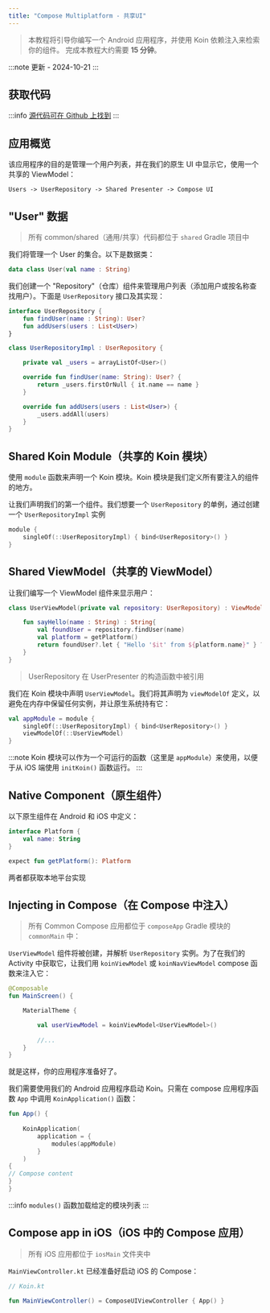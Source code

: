 ```yaml
---
title: "Compose Multiplatform - 共享UI"
---
```

> 本教程将引导你编写一个 Android 应用程序，并使用 Koin 依赖注入来检索你的组件。
> 完成本教程大约需要 __15 分钟__。

:::note
更新 - 2024-10-21
:::

## 获取代码

:::info
[源代码可在 Github 上找到](https://github.com/InsertKoinIO/koin-getting-started/tree/main/ComposeMultiplatform)
:::

## 应用概览

该应用程序的目的是管理一个用户列表，并在我们的原生 UI 中显示它，使用一个共享的 ViewModel：

`Users -> UserRepository -> Shared Presenter -> Compose UI`

## "User" 数据

> 所有 common/shared（通用/共享）代码都位于 `shared` Gradle 项目中

我们将管理一个 User 的集合。以下是数据类：

```kotlin
data class User(val name : String)
```

我们创建一个 "Repository"（仓库）组件来管理用户列表（添加用户或按名称查找用户）。下面是 `UserRepository` 接口及其实现：

```kotlin
interface UserRepository {
    fun findUser(name : String): User?
    fun addUsers(users : List<User>)
}

class UserRepositoryImpl : UserRepository {

    private val _users = arrayListOf<User>()

    override fun findUser(name: String): User? {
        return _users.firstOrNull { it.name == name }
    }

    override fun addUsers(users : List<User>) {
        _users.addAll(users)
    }
}
```

## Shared Koin Module（共享的 Koin 模块）

使用 `module` 函数来声明一个 Koin 模块。Koin 模块是我们定义所有要注入的组件的地方。

让我们声明我们的第一个组件。我们想要一个 `UserRepository` 的单例，通过创建一个 `UserRepositoryImpl` 实例

```kotlin
module {
    singleOf(::UserRepositoryImpl) { bind<UserRepository>() }
}
```

## Shared ViewModel（共享的 ViewModel）

让我们编写一个 ViewModel 组件来显示用户：

```kotlin
class UserViewModel(private val repository: UserRepository) : ViewModel() {

    fun sayHello(name : String) : String{
        val foundUser = repository.findUser(name)
        val platform = getPlatform()
        return foundUser?.let { "Hello '$it' from ${platform.name}" } ?: "User '$name' not found!"
    }
}
```

> UserRepository 在 UserPresenter 的构造函数中被引用

我们在 Koin 模块中声明 `UserViewModel`。我们将其声明为 `viewModelOf` 定义，以避免在内存中保留任何实例，并让原生系统持有它：

```kotlin
val appModule = module {
    singleOf(::UserRepositoryImpl) { bind<UserRepository>() }
    viewModelOf(::UserViewModel)
}
```

:::note
Koin 模块可以作为一个可运行的函数（这里是 `appModule`）来使用，以便于从 iOS 端使用 `initKoin()` 函数运行。
:::

## Native Component（原生组件）

以下原生组件在 Android 和 iOS 中定义：

```kotlin
interface Platform {
    val name: String
}

expect fun getPlatform(): Platform
```

两者都获取本地平台实现

## Injecting in Compose（在 Compose 中注入）

> 所有 Common Compose 应用都位于 `composeApp` Gradle 模块的 `commonMain` 中：

`UserViewModel` 组件将被创建，并解析 `UserRepository` 实例。为了在我们的 Activity 中获取它，让我们用 `koinViewModel` 或 `koinNavViewModel` compose 函数来注入它：

```kotlin
@Composable
fun MainScreen() {

    MaterialTheme {

        val userViewModel = koinViewModel<UserViewModel>()
        
        //...
    }
}
```

就是这样，你的应用程序准备好了。

我们需要使用我们的 Android 应用程序启动 Koin。只需在 compose 应用程序函数 `App` 中调用 `KoinApplication()` 函数：

```kotlin
fun App() {
    
    KoinApplication(
        application = {
            modules(appModule)
        }
    )
{
// Compose content
}
}
```

:::info
`modules()` 函数加载给定的模块列表
:::

## Compose app in iOS（iOS 中的 Compose 应用）

> 所有 iOS 应用都位于 `iosMain` 文件夹中

`MainViewController.kt` 已经准备好启动 iOS 的 Compose：

```kotlin
// Koin.kt

fun MainViewController() = ComposeUIViewController { App() }
```